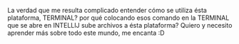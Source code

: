 La verdad que me resulta complicado entender cómo se utiliza ésta plataforma, TERMINAL? por qué colocando esos comando en la TERMINAL que se abre en INTELLIJ sube archivos a ésta plataforma? Quiero y necesito aprender más sobre todo este mundo, me encanta :D
